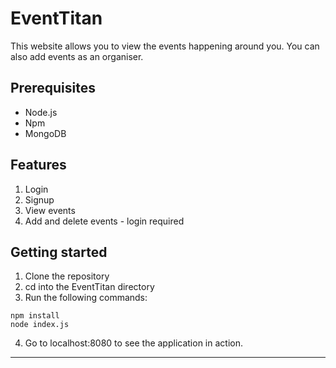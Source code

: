 # EventTitan

This website allows you to view the events happening around you. You can also add events as an organiser.

## Prerequisites

- Node.js
- Npm
- MongoDB

## Features

1. Login
2. Signup
3. View events
4. Add and delete events - login required

## Getting started

1. Clone the repository
2. cd into the EventTitan directory
3. Run the following commands:

```
npm install
node index.js

```

4. Go to localhost:8080 to see the application in action.

---



